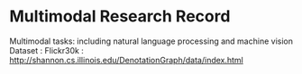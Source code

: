 # Multimodal Research Record
Multimodal tasks: including natural language processing and machine vision
Dataset : Flickr30k : http://shannon.cs.illinois.edu/DenotationGraph/data/index.html

